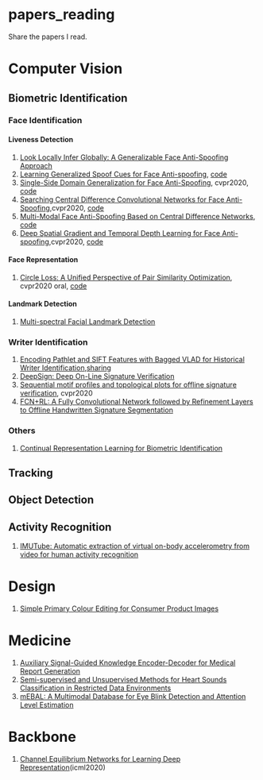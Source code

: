 # papers_reading
Share the papers I read.

# Computer Vision

## Biometric Identification

### Face Identification
#### Liveness Detection
1. [Look Locally Infer Globally: A Generalizable Face Anti-Spoofing Approach](https://arxiv.org/abs/2006.02834)
2. [Learning Generalized Spoof Cues for Face Anti-spoofing](https://arxiv.org/abs/2005.03922), [code](https://github.com/VIS-VAR/LGSC-for-FAS)
3. [Single-Side Domain Generalization for Face Anti-Spoofing](https://arxiv.org/pdf/2004.14043v1.pdf), cvpr2020, [code](https://github.com/taylover-pei/SSDG-CVPR2020)
4. [Searching Central Difference Convolutional Networks for Face Anti-Spoofing](https://arxiv.org/pdf/2003.04092v1.pdf),cvpr2020, [code](https://github.com/ZitongYu/CDCN)
5. [Multi-Modal Face Anti-Spoofing Based on Central Difference Networks](https://arxiv.org/pdf/2004.08388v1.pdf), [code](https://github.com/ZitongYu/CDCN)
6. [Deep Spatial Gradient and Temporal Depth Learning for Face Anti-spoofing](https://arxiv.org/pdf/2003.08061v1.pdf),cvpr2020, [code](https://github.com/clks-wzz/FAS-SGTD)
#### Face Representation
1. [Circle Loss: A Unified Perspective of Pair Similarity Optimization](https://arxiv.org/pdf/2002.10857.pdf), cvpr2020 oral, [code](https://github.com/MegEngine,https://github.com/TinyZeaMays/CircleLoss)
#### Landmark Detection
1. [Multi-spectral Facial Landmark Detection](https://arxiv.org/pdf/2006.05196.pdf)

### Writer Identification
1. [Encoding Pathlet and SIFT Features with Bagged VLAD for Historical Writer Identification](https://ieeexplore.ieee.org/abstract/document/9083956),[sharing](https://mp.weixin.qq.com/s/3EVA36rpGCEad2BTW5IZbA)
2. [DeepSign: Deep On-Line Signature Verification](https://github.com/BiDAlab/DeepSignDB)
3. [Sequential motif profiles and topological plots for offline signature verification](http://openaccess.thecvf.com/content_CVPR_2020/papers/Zois_Sequential_Motif_Profiles_and_Topological_Plots_for_Offline_Signature_Verification_CVPR_2020_paper.pdf), cvpr2020
4. [FCN+RL: A Fully Convolutional Network followed by Refinement Layers to Offline Handwritten Signature Segmentation](https://arxiv.org/pdf/2005.14229.pdf)

### Others
1. [Continual Representation Learning for Biometric Identification](https://arxiv.org/pdf/2006.04455.pdf)

## Tracking

## Object Detection

## Activity Recognition
1. [IMUTube: Automatic extraction of virtual on-body accelerometry from video for human activity recognition](https://arxiv.org/pdf/2006.05675.pdf)

# Design
1. [Simple Primary Colour Editing for Consumer Product Images](https://arxiv.org/pdf/2006.03743.pdf)
  
# Medicine
1. [Auxiliary Signal-Guided Knowledge Encoder-Decoder for Medical Report Generation](https://arxiv.org/pdf/2006.03744.pdf)
2. [Semi-supervised and Unsupervised Methods for Heart Sounds Classification  in Restricted Data Environments](https://arxiv.org/abs/2006.02610)
3. [mEBAL: A Multimodal Database for Eye Blink Detection and Attention Level Estimation](https://arxiv.org/pdf/2006.05327.pdf)

# Backbone
1. [Channel Equilibrium Networks for Learning Deep Representation](https://arxiv.org/pdf/2003.00214.pdf)(icml2020)

